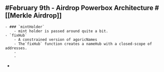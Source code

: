 ## #February 9th - Airdrop Powerbox Architecture #[[Merkle Airdrop]]
	- ### `mintHolder`
		- mint holder is passed around quite a bit.
	- `fixHub`
		- A constrained version of agoricNames
		- The`fixHub` function creates a nameHub with a closed-scope of addresses.
		-
		-
-
